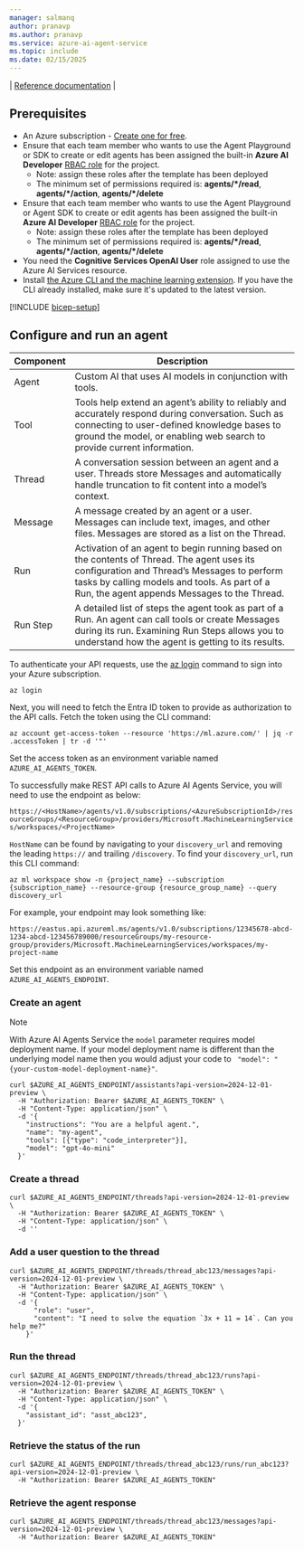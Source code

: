 ```yaml
---
manager: salmanq
author: pranavp
ms.author: pranavp
ms.service: azure-ai-agent-service
ms.topic: include
ms.date: 02/15/2025
---
```

| [Reference documentation](../../openai/assistants-reference.md) |

## Prerequisites

* An Azure subscription - [Create one for free](https://azure.microsoft.com/free/cognitive-services).
* Ensure that each team member who wants to use the Agent Playground or SDK to create or edit agents has been assigned the built-in **Azure AI Developer** [RBAC role](../../../ai-studio/concepts/rbac-ai-studio.md) for the project.
    * Note: assign these roles after the template has been deployed
    * The minimum set of permissions required is: **agents/*/read**, **agents/*/action**, **agents/*/delete** 
* Ensure that each team member who wants to use the Agent Playground or Agent SDK to create or edit agents has been assigned the built-in **Azure AI Developer** [RBAC role](../../../ai-studio/concepts/rbac-ai-studio.md) for the project.
    * Note: assign these roles after the template has been deployed
    * The minimum set of permissions required is: **agents/*/read**, **agents/*/action**, **agents/*/delete**  
* You need the **Cognitive Services OpenAI User** role assigned to use the Azure AI Services resource.
* Install [the Azure CLI and the machine learning extension](/azure/machine-learning/how-to-configure-cli). If you have the CLI already installed, make sure it's updated to the latest version.

[!INCLUDE [bicep-setup](bicep-setup.md)]

## Configure and run an agent

| Component | Description                                                                                                                                                                                                                               |
| --------- | ----------------------------------------------------------------------------------------------------------------------------------------------------------------------------------------------------------------------------------------- |
| Agent     | Custom AI that uses AI models in conjunction with tools.                                                                                                                                                                                  |
| Tool      | Tools help extend an agent’s ability to reliably and accurately respond during conversation. Such as connecting to user-defined knowledge bases to ground the model, or enabling web search to provide current information.               |
| Thread    | A conversation session between an agent and a user. Threads store Messages and automatically handle truncation to fit content into a model’s context.                                                                                     |
| Message   | A message created by an agent or a user. Messages can include text, images, and other files. Messages are stored as a list on the Thread.                                                                                                 |
| Run       | Activation of an agent to begin running based on the contents of Thread. The agent uses its configuration and Thread’s Messages to perform tasks by calling models and tools. As part of a Run, the agent appends Messages to the Thread. |
| Run Step  | A detailed list of steps the agent took as part of a Run. An agent can call tools or create Messages during its run. Examining Run Steps allows you to understand how the agent is getting to its results.                                |

To authenticate your API requests, use the [az login](/cli/azure/authenticate-azure-cli-interactively) command to sign into your Azure subscription.

```azurecli
az login
```

Next, you will need to fetch the Entra ID token to provide as authorization to the API calls. Fetch the token using the CLI command:
```azurecli
az account get-access-token --resource 'https://ml.azure.com/' | jq -r .accessToken | tr -d '"'
```
Set the access token as an environment variable named `AZURE_AI_AGENTS_TOKEN`.

To successfully make REST API calls to Azure AI Agents Service, you will need to use the endpoint as below:

`https://<HostName>/agents/v1.0/subscriptions/<AzureSubscriptionId>/resourceGroups/<ResourceGroup>/providers/Microsoft.MachineLearningServices/workspaces/<ProjectName>`

`HostName` can be found by navigating to your `discovery_url` and removing the leading `https://` and trailing `/discovery`. To find your `discovery_url`, run this CLI command:

```azurecli
az ml workspace show -n {project_name} --subscription {subscription_name} --resource-group {resource_group_name} --query discovery_url
```

For example, your endpoint may look something like:

`https://eastus.api.azureml.ms/agents/v1.0/subscriptions/12345678-abcd-1234-abcd-123456789000/resourceGroups/my-resource-group/providers/Microsoft.MachineLearningServices/workspaces/my-project-name`

Set this endpoint as an environment variable named `AZURE_AI_AGENTS_ENDPOINT`.

### Create an agent

> [!NOTE]
> With Azure AI Agents Service the `model` parameter requires model deployment name. If your model deployment name is different than the underlying model name then you would adjust your code to ` "model": "{your-custom-model-deployment-name}"`.

```console
curl $AZURE_AI_AGENTS_ENDPOINT/assistants?api-version=2024-12-01-preview \
  -H "Authorization: Bearer $AZURE_AI_AGENTS_TOKEN" \
  -H "Content-Type: application/json" \
  -d '{
    "instructions": "You are a helpful agent.",
    "name": "my-agent",
    "tools": [{"type": "code_interpreter"}],
    "model": "gpt-4o-mini"
  }'
```

### Create a thread

```console
curl $AZURE_AI_AGENTS_ENDPOINT/threads?api-version=2024-12-01-preview \
  -H "Authorization: Bearer $AZURE_AI_AGENTS_TOKEN" \
  -H "Content-Type: application/json" \
  -d ''
```

### Add a user question to the thread

```console
curl $AZURE_AI_AGENTS_ENDPOINT/threads/thread_abc123/messages?api-version=2024-12-01-preview \
  -H "Authorization: Bearer $AZURE_AI_AGENTS_TOKEN" \
  -H "Content-Type: application/json" \
  -d '{
      "role": "user",
      "content": "I need to solve the equation `3x + 11 = 14`. Can you help me?"
    }'
```

### Run the thread

```console
curl $AZURE_AI_AGENTS_ENDPOINT/threads/thread_abc123/runs?api-version=2024-12-01-preview \
  -H "Authorization: Bearer $AZURE_AI_AGENTS_TOKEN" \
  -H "Content-Type: application/json" \
  -d '{
    "assistant_id": "asst_abc123",
  }'
```

### Retrieve the status of the run

```console
curl $AZURE_AI_AGENTS_ENDPOINT/threads/thread_abc123/runs/run_abc123?api-version=2024-12-01-preview \
  -H "Authorization: Bearer $AZURE_AI_AGENTS_TOKEN"
```

### Retrieve the agent response

```console
curl $AZURE_AI_AGENTS_ENDPOINT/threads/thread_abc123/messages?api-version=2024-12-01-preview \
  -H "Authorization: Bearer $AZURE_AI_AGENTS_TOKEN"
```
